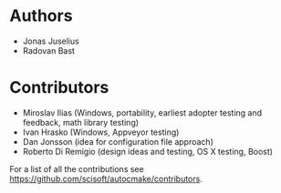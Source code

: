 # Authors

- Jonas Juselius
- Radovan Bast

# Contributors

- Miroslav Ilias (Windows, portability, earliest adopter testing and feedback, math library testing)
- Ivan Hrasko (Windows, Appveyor testing)
- Dan Jonsson (idea for configuration file approach)
- Roberto Di Remigio (design ideas and testing, OS X testing, Boost)

For a list of all the contributions see https://github.com/scisoft/autocmake/contributors.
